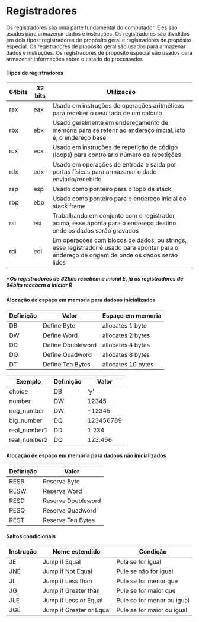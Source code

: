 # Registradores

Os registradores são uma parte fundamental do computador. Eles são usados para armazenar dados e instruções. Os registradores são divididos em dois tipos: registradores de propósito geral e registradores de propósito especial. Os registradores de propósito geral são usados para armazenar dados e instruções. Os registradores de propósito especial são usados para armazenar informações sobre o estado do processador.

#### Tipos de registradores

| 64bits | 32 bits | Utilização |
| ------------- | ------------- | ------------- |
| rax | eax | Usado em instruções de operações aritméticas para receber o resultado de um cálculo |
| rbx | ebx | Usado geralmente em endereçamento de memória para se referir ao endereço inicial, isto é, o endereço base |
| rcx | ecx | Usado em instruções de repetição de código (loops) para controlar o número de repetições |
| rdx | edx | Usado em operações de entrada e saída por portas físicas para armazenar o dado enviado/recebido |
| rsp | esp | Usado como ponteiro para o topo da stack |
| rbp | ebp | Usado como ponteiro para o endereço inicial do stack frame |
| rsi | esi | Trabalhando em conjunto com o registrador acima, esse aponta para o endereço destino onde os dados serão gravados |
| rdi | edi | Em operações com blocos de dados, ou strings, esse registrador é usado para apontar para o endereço de origem de onde os dados serão lidos |

##### *Os registradores de 32bits recebem a inicial **E**, já os registradores de 64bits recebem a iniciar **R**

#### Alocação de espaço em memoria para dadoos inicializados

| Definição | Valor |	Espaço em memoria |
| ------------- | ------------- | ------------- |
| DB | Define Byte | allocates 1 byte |
| DW | Define Word | allocates 2 bytes |
| DD | Define Doubleword | allocates 4 bytes |
| DQ | Define Quadword	| allocates 8 bytes |
| DT | Define Ten Bytes  | allocates 10 bytes |

| Exemplo | Definição |	Valor |
| ------------- | ------------- | ------------- |
| choice | DB	| 'y' | 
| number | DW	| 12345 | 
| neg_number | DW	| -12345 | 
| big_number | DQ	| 123456789 | 
| real_number1 | DD	| 1.234 | 
| real_number2 | DQ	| 123.456 |

#### Alocação de espaço em memoria para dadoos não inicializados

| Definição | Valor |
| ------------- | ------------- |
| RESB | Reserva Byte |
| RESW | Reserva Word |
| RESD | Reserva Doubleword	|
| RESQ | Reserva Quadword	|
| REST | Reserva Ten Bytes |

#### Saltos condicionais

| Instrução | Nome estendido | Condição |
| ------------- | ------------- | ------------- |
| JE | Jump if Equal | Pula se for igual |
| JNE | Jump if Not Equal | Pule se não for igual |
| JL | Jump if Less than | Pule se for menor que |
| JG | Jump if Greater than | Pule se for maior que |
| JLE | Jump if Less or Equal | Pule se for menor ou igual | 
| JGE | Jump if Greater or Equal | Pule se for maior ou igual |
